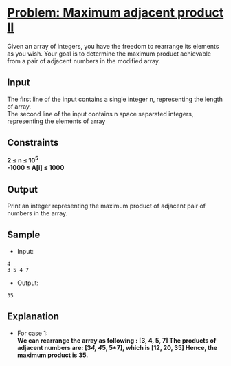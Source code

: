 # [Problem: Maximum adjacent product II](https://my.newtonschool.co/playground/code/px90yrpo5hrx)

Given an array of integers, you have the freedom to rearrange its elements as you wish. Your goal is to determine the maximum product achievable from a pair of adjacent numbers in the modified array.

## Input

The first line of the input contains a single integer n, representing the length of array. <br>
The second line of the input contains n space separated integers, representing the elements of array

## Constraints

**2 ≤ n ≤ 10<sup>5</sup> <br>
-1000 ≤ A[i] ≤ 1000**

## Output

Print an integer representing the maximum product of adjacent pair of numbers in the array.

## Sample

- Input:
```
4
3 5 4 7
```

- Output:
```
35
```

## Explanation

- For case 1: <br> **We can rearrange the array as following :
[3, 4, 5, 7]
The products of adjacent numbers are:
[3*4, 4*5, 5*7], which is
[12, 20, 35]
Hence, the maximum product is 35.**
